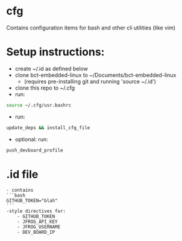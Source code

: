 # cfg

Contains configuration items for bash and other cli utilities (like vim)

# Setup instructions:
- create ~/.id as defined below
- clone bct-embedded-linux to ~/Documents/bct-embedded-linux
    - (requires pre-installing git and running 'source ~/.id')
- clone this repo to ~/.cfg
- run: 
```bash
source ~/.cfg/usr.bashrc
```
- run: 
```bash
update_deps && install_cfg_file
```
- optional: run:
```bash
push_devboard_profile
```

# .id file
    - contains 
    ```bash
    GITHUB_TOKEN="blah"
    ```
    -style directives for:
        - GITHUB_TOKEN
        - JFROG_API_KEY
        - JFROG_USERNAME
        - DEV_BOARD_IP